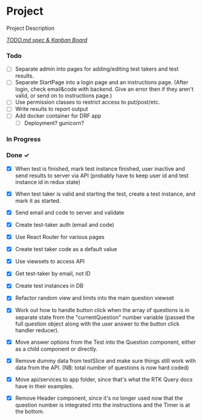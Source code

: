 # Project

Project Description

<em>[TODO.md spec & Kanban Board](https://bit.ly/3fCwKfM)</em>

### Todo

- [ ] Separate admin into pages for adding/editing test takers and test results.  
- [ ] Separate StartPage into a login page and an instructions page. (After login, check email&code with backend. Give an error then if they aren't valid, or send on to instructions page.)  
- [ ] Use permission classes to restrict access to put/post/etc.  
- [ ] Write results to report output  
- [ ] Add docker container for DRF app  
  - [ ] Deployment? gunicorn?  

### In Progress


### Done ✓

- [x] When test is finished, mark test instance finished, user inactive and send results to server via API (probably have to keep user id and test instance id in redux state)  
- [x] When test taker is valid and starting the test, create a test instance, and mark it as started.  
- [x] Send email and code to server and validate  
- [x] Create test-taker auth (email and code)  
- [x] Use React Router for various pages  
- [x] Create test taker code as a default value  
- [x] Use viewsets to access API  
- [x] Get test-taker by email, not ID  
- [x] Create test instances in DB  
- [x] Refactor random view and limits into the main question viewset  
- [x] Work out how to handle button click when the array of questions is in separate state from the "currentQuestion" number variable (passed the full question object along with the user answer to the button click handler reducer).  
- [x] Move answer options from the Test into the Question component, either as a child component or directly.  
- [x] Remove dummy data from testSlice and make sure things still work with data from the API. (NB: total number of questions is now hard coded)  
- [x] Move api/services to app folder, since that's what the RTK Query docs have in their examples.  
- [x] Remove Header component, since it's no longer used now that the question number is integrated into the instructions and the Timer is at the bottom.  

